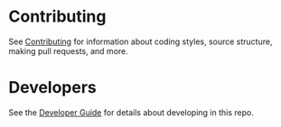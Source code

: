 # Contributing

See [Contributing](documentation/articles/contributing.md) for information about coding styles, source structure, making pull requests, and more.

# Developers

See the [Developer Guide](documentation/articles/developer-guide.md) for details about developing in this repo.